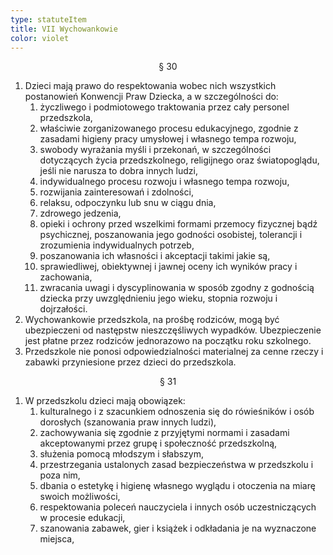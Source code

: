 ```yaml
---
type: statuteItem
title: VII Wychowankowie
color: violet
---
```


<span style="text-align: center; display: block;">§ 30</span>

1. Dzieci mają prawo do respektowania wobec nich wszystkich postanowień Konwencji Praw Dziecka, a w szczególności do:
   1. życzliwego i podmiotowego traktowania przez cały personel przedszkola,
   2. właściwie zorganizowanego procesu edukacyjnego, zgodnie z zasadami higieny pracy umysłowej i własnego tempa rozwoju,
   3. swobody wyrażania myśli i przekonań, w szczególności dotyczących życia przedszkolnego, religijnego oraz światopoglądu, jeśli nie narusza to dobra innych ludzi,
   4. indywidualnego procesu rozwoju i własnego tempa rozwoju,
   5. rozwijania zainteresowań i zdolności,
   6. relaksu, odpoczynku lub snu w ciągu dnia,
   7. zdrowego jedzenia,
   8. opieki i ochrony przed wszelkimi formami przemocy fizycznej bądź psychicznej, poszanowania jego godności osobistej, tolerancji i zrozumienia indywidualnych potrzeb,
   9. poszanowania ich własności i akceptacji takimi jakie są,
   10. sprawiedliwej, obiektywnej i jawnej oceny ich wyników pracy i zachowania,
   11. zwracania uwagi i dyscyplinowania w sposób zgodny z godnością dziecka przy uwzględnieniu jego wieku, stopnia rozwoju i dojrzałości.
2. Wychowankowie przedszkola, na prośbę rodziców, mogą być ubezpieczeni od następstw nieszczęśliwych wypadków. Ubezpieczenie jest płatne przez rodziców jednorazowo na początku roku szkolnego.
3. Przedszkole nie ponosi odpowiedzialności materialnej za cenne rzeczy i zabawki przyniesione przez dzieci do przedszkola.

<span style="text-align: center; display: block;">§ 31</span>

1. W przedszkolu dzieci mają obowiązek:
   1. kulturalnego i z szacunkiem odnoszenia się do rówieśników i osób dorosłych (szanowania praw innych ludzi),
   2. zachowywania się zgodnie z przyjętymi normami i zasadami akceptowanymi przez grupę i społeczność przedszkolną,
   3. służenia pomocą młodszym i słabszym,
   4. przestrzegania ustalonych zasad bezpieczeństwa w przedszkolu i poza nim,
   5. dbania o estetykę i higienę własnego wyglądu i otoczenia na miarę swoich możliwości,
   6. respektowania poleceń nauczyciela i innych osób uczestniczących w procesie edukacji,
   7. szanowania zabawek, gier i książek i odkładania je na wyznaczone miejsca,
